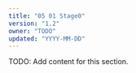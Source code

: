 ```yaml
---
title: "05 01 Stage0"
version: "1.2"
owner: "TODO"
updated: "YYYY-MM-DD"
---
```


TODO: Add content for this section.
